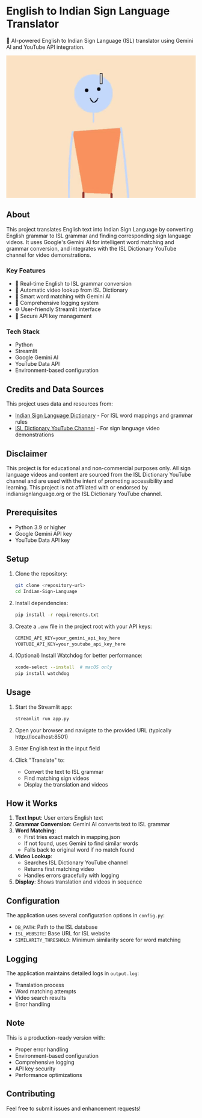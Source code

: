 # English to Indian Sign Language Translator

🤖 AI-powered English to Indian Sign Language (ISL) translator using Gemini AI and YouTube API integration.

![Sign Language Translation Sample](sign%20language%20translated%20gif.gif)

## About
This project translates English text into Indian Sign Language by converting English grammar to ISL grammar and finding corresponding sign language videos. It uses Google's Gemini AI for intelligent word matching and grammar conversion, and integrates with the ISL Dictionary YouTube channel for video demonstrations.

### Key Features
- 🔄 Real-time English to ISL grammar conversion
- 🎥 Automatic video lookup from ISL Dictionary
- 🧠 Smart word matching with Gemini AI
- 📝 Comprehensive logging system
- 🌐 User-friendly Streamlit interface
- 🔐 Secure API key management

### Tech Stack
- Python
- Streamlit
- Google Gemini AI
- YouTube Data API
- Environment-based configuration

## Credits and Data Sources
This project uses data and resources from:
- [Indian Sign Language Dictionary](https://indiansignlanguage.org/) - For ISL word mappings and grammar rules
- [ISL Dictionary YouTube Channel](https://www.youtube.com/@isldictionary) - For sign language video demonstrations

## Disclaimer
This project is for educational and non-commercial purposes only. All sign language videos and content are sourced from the ISL Dictionary YouTube channel and are used with the intent of promoting accessibility and learning. This project is not affiliated with or endorsed by indiansignlanguage.org or the ISL Dictionary YouTube channel.

## Prerequisites

- Python 3.9 or higher
- Google Gemini API key
- YouTube Data API key

## Setup

1. Clone the repository:
   ```bash
   git clone <repository-url>
   cd Indian-Sign-Language
   ```

2. Install dependencies:
   ```bash
   pip install -r requirements.txt
   ```

3. Create a `.env` file in the project root with your API keys:
   ```
   GEMINI_API_KEY=your_gemini_api_key_here
   YOUTUBE_API_KEY=your_youtube_api_key_here
   ```

4. (Optional) Install Watchdog for better performance:
   ```bash
   xcode-select --install  # macOS only
   pip install watchdog
   ```

## Usage

1. Start the Streamlit app:
   ```bash
   streamlit run app.py
   ```

2. Open your browser and navigate to the provided URL (typically http://localhost:8501)

3. Enter English text in the input field

4. Click "Translate" to:
   - Convert the text to ISL grammar
   - Find matching sign videos
   - Display the translation and videos

## How it Works

1. **Text Input**: User enters English text
2. **Grammar Conversion**: Gemini AI converts text to ISL grammar
3. **Word Matching**:
   - First tries exact match in mapping.json
   - If not found, uses Gemini to find similar words
   - Falls back to original word if no match found
4. **Video Lookup**:
   - Searches ISL Dictionary YouTube channel
   - Returns first matching video
   - Handles errors gracefully with logging
5. **Display**: Shows translation and videos in sequence

## Configuration

The application uses several configuration options in `config.py`:
- `DB_PATH`: Path to the ISL database
- `ISL_WEBSITE`: Base URL for ISL website
- `SIMILARITY_THRESHOLD`: Minimum similarity score for word matching

## Logging

The application maintains detailed logs in `output.log`:
- Translation process
- Word matching attempts
- Video search results
- Error handling

## Note

This is a production-ready version with:
- Proper error handling
- Environment-based configuration
- Comprehensive logging
- API key security
- Performance optimizations

## Contributing

Feel free to submit issues and enhancement requests! 
